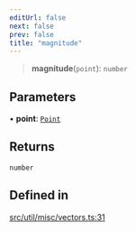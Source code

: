 ```yaml
---
editUrl: false
next: false
prev: false
title: "magnitude"
---
```


> **magnitude**(`point`): `number`

## Parameters

• **point**: [`Point`](/api/classes/point/)

## Returns

`number`

## Defined in

[src/util/misc/vectors.ts:31](https://github.com/fabricjs/fabric.js/blob/5c1240d8b4662e45868dd33f385f941de21c8e9c/src/util/misc/vectors.ts#L31)
